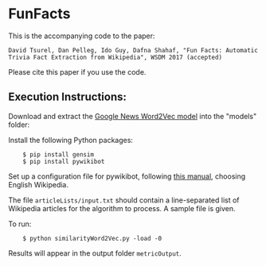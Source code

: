 # FunFacts

This is the accompanying code to the paper: 

```
David Tsurel, Dan Pelleg, Ido Guy, Dafna Shahaf, "Fun Facts: Automatic Trivia Fact Extraction from Wikipedia", WSDM 2017 (accepted)
```

Please cite this paper if you use the code.

## Execution Instructions:

Download and extract the [Google News Word2Vec model](https://drive.google.com/file/d/0B7XkCwpI5KDYNlNUTTlSS21pQmM/edit) into the "models" folder: 

Install the following Python packages:

```
    $ pip install gensim
    $ pip install pywikibot
```

Set up a configuration file for pywikibot, following [this manual](https://www.mediawiki.org/wiki/Manual:Pywikibot/user-config.py), choosing English Wikipedia.

The file `articleLists/input.txt` should contain a line-separated list of Wikipedia articles for the algorithm to process. A sample file is given.

To run:

```
    $ python similarityWord2Vec.py -load -0
```

Results will appear in the output folder `metricOutput`.
